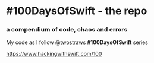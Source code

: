 # #100DaysOfSwift - the repo

### a compendium of code, chaos and errors

My code as I follow [@twostraws](https://twitter.com/twostraws) **#100DaysOfSwift** series

<https://www.hackingwithswift.com/100>
